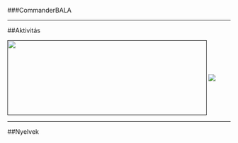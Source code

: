 ###CommanderBALA

<hr>

##Aktivitás

<a style="text-decoration: none;" href="">
  <img width=450 height=170 align="center" src="https://github-readme-stats.vercel.app/api?username=CommanderBALA&theme=monokai&show_icons=true&bg_color=0D1117&hide_border=true&locale=hu" />
</a>
<a href="">
  <img align="center" src="https://github-readme-stats.vercel.app/api/top-langs/?username=CommanderBALA&theme=monokai&layout=compact&bg_color=0D1117&hide_border=true&locale=hu" />
</a>

<hr>

##Nyelvek


<!--
**CommanderBALA/CommanderBALA** is a ✨ _special_ ✨ repository because its `README.md` (this file) appears on your GitHub profile.
### Hi there 👋
Here are some ideas to get you started:

- 🔭 I’m currently working on ...
- 🌱 I’m currently learning ...
- 👯 I’m looking to collaborate on ...
- 🤔 I’m looking for help with ...
- 💬 Ask me about ...
- 📫 How to reach me: ...
- 😄 Pronouns: ...
- ⚡ Fun fact: ...
-->
